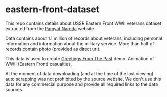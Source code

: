 # eastern-front-dataset
This repo contains details about USSR Eastern Front WWII veterans dataset extracted from the [Pamyat Naroda](https://foto.pamyat-naroda.ru) website.



Data contains about 1.1 million of records about veterans, including personal information and information about the military service. More than half of records contain photo (provided as direct url).

This data is used to create [Greetings From The Past](https://greetingsfromthepast.net) demo. Animation of WWII (Eastern Front) casualties.

At the moment of data downloading (and at the time of the last viewing) auto scrapping was not prohibited by the source website. We don't use this data for any commercial purpose and provide all required links to the data sources.
